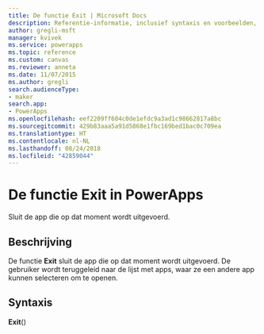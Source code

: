 ```yaml
---
title: De functie Exit | Microsoft Docs
description: Referentie-informatie, inclusief syntaxis en voorbeelden, voor de functie Exit in PowerApps
author: gregli-msft
manager: kvivek
ms.service: powerapps
ms.topic: reference
ms.custom: canvas
ms.reviewer: anneta
ms.date: 11/07/2015
ms.author: gregli
search.audienceType:
- maker
search.app:
- PowerApps
ms.openlocfilehash: eef2209ff604c0de1efdc9a3ad1c98662817a8bc
ms.sourcegitcommit: 429b83aaa5a91d5868e1fbc169bed1bac0c709ea
ms.translationtype: HT
ms.contentlocale: nl-NL
ms.lasthandoff: 08/24/2018
ms.locfileid: "42859044"
---
```

# <a name="exit-function-in-powerapps"></a>De functie Exit in PowerApps
Sluit de app die op dat moment wordt uitgevoerd.

## <a name="description"></a>Beschrijving
De functie **Exit** sluit de app die op dat moment wordt uitgevoerd.  De gebruiker wordt teruggeleid naar de lijst met apps, waar ze een andere app kunnen selecteren om te openen.

## <a name="syntax"></a>Syntaxis
**Exit**()

